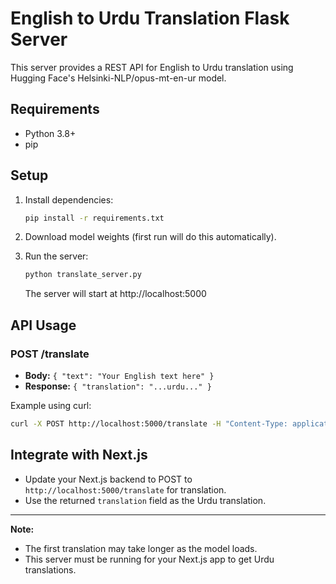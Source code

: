 # English to Urdu Translation Flask Server

This server provides a REST API for English to Urdu translation using Hugging Face's Helsinki-NLP/opus-mt-en-ur model.

## Requirements
- Python 3.8+
- pip

## Setup

1. Install dependencies:
   ```bash
   pip install -r requirements.txt
   ```

2. Download model weights (first run will do this automatically).

3. Run the server:
   ```bash
   python translate_server.py
   ```
   The server will start at http://localhost:5000

## API Usage

### POST /translate
- **Body:** `{ "text": "Your English text here" }`
- **Response:** `{ "translation": "...urdu..." }`

Example using curl:
```bash
curl -X POST http://localhost:5000/translate -H "Content-Type: application/json" -d '{"text": "Hello, how are you?"}'
```

## Integrate with Next.js
- Update your Next.js backend to POST to `http://localhost:5000/translate` for translation.
- Use the returned `translation` field as the Urdu translation.

---
**Note:**
- The first translation may take longer as the model loads.
- This server must be running for your Next.js app to get Urdu translations. 